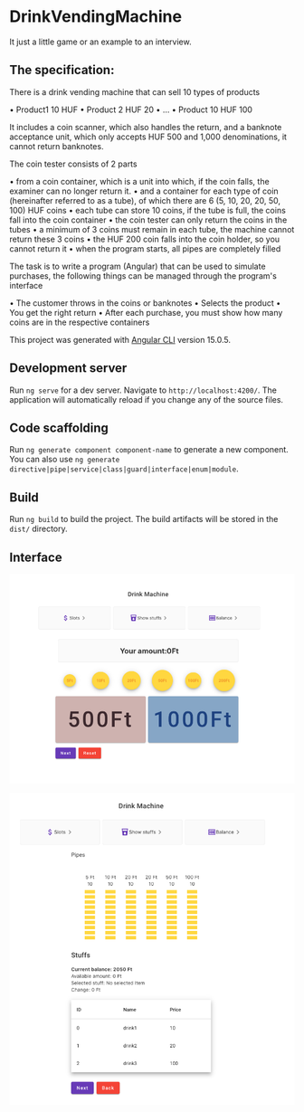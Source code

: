 # DrinkVendingMachine

It just a little game or an example to an interview.
## The specification:

There is a drink vending machine that can sell 10 types of products

• Product1 10 HUF
• Product 2 HUF 20
• …
• Product 10 HUF 100

It includes a coin scanner, which also handles the return, and a banknote acceptance unit, which only accepts HUF 500 and 1,000 denominations, it cannot return banknotes.

The coin tester consists of 2 parts

• from a coin container, which is a unit into which, if the coin falls, the examiner can no longer return it.
• and a container for each type of coin (hereinafter referred to as a tube), of which there are 6 (5, 10, 20, 20, 50, 100) HUF coins
• each tube can store 10 coins, if the tube is full, the coins fall into the coin container
• the coin tester can only return the coins in the tubes
• a minimum of 3 coins must remain in each tube, the machine cannot return these 3 coins
• the HUF 200 coin falls into the coin holder, so you cannot return it
• when the program starts, all pipes are completely filled

The task is to write a program (Angular) that can be used to simulate purchases, the following things can be managed through the program's interface

• The customer throws in the coins or banknotes
• Selects the product
• You get the right return
• After each purchase, you must show how many coins are in the respective containers

This project was generated with [Angular CLI](https://github.com/angular/angular-cli) version 15.0.5.

## Development server

Run `ng serve` for a dev server. Navigate to `http://localhost:4200/`. The application will automatically reload if you change any of the source files.

## Code scaffolding

Run `ng generate component component-name` to generate a new component. You can also use `ng generate directive|pipe|service|class|guard|interface|enum|module`.

## Build

Run `ng build` to build the project. The build artifacts will be stored in the `dist/` directory.

## Interface
![image info](./images/slot.png)

![image info](./images/stuff.png)
